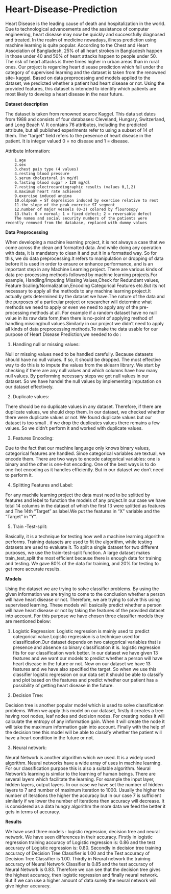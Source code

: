 # Heart-Disease-Prediction
Heart Disease is the leading cause of death and hospitalization in the world. Due to technological advancements and the assistance of computer engineering, heart disease may now be quickly and successfully diagnosed and treated. In the realm of medicine nowadays, illness prediction using machine learning is quite popular. According to the Chest and Heart Association of Bangladesh, 25% of all heart strokes in Bangladesh happen in those under 40 and 50% of heart attacks happen to people under 50. The risk of heart attacks is three times higher in urban areas than in rural ones. Our project is regarding heart disease prediction which fall under the category of supervised learning and the dataset is taken from the renowned site- kaggel. Based on data preprocessing and models applied to the dataset, we predicted whether a patient had heart disease or not. Using the provided features, this dataset is intended to identify which patients are most likely to develop a heart disease in the near future.

**Dataset description**

The dataset is taken from renowned source Kaggel. This data set dates from 1988 and consists of four databases: Cleveland, Hungary, Switzerland, and Long Beach V. It contains 76 attributes, including the predicted attribute, but all published experiments refer to using a subset of 14 of them. The "target" field refers to the presence of heart disease in the patient. It is integer valued 0 = no disease and 1 = disease.

Attribute Information:


        1.age
        2.sex
        3.chest pain type (4 values)
        4.resting blood pressure
        5.serum cholestoral in mg/dl
        6.fasting blood sugar > 120 mg/dl
        7.resting electrocardiographic results (values 0,1,2)
        8.maximum heart rate achieved
        9.exercise induced angina
        10.oldpeak = ST depression induced by exercise relative to rest
        11.the slope of the peak exercise ST segment
        12.number of major vessels (0-3) colored by flourosopy
        13.thal: 0 = normal; 1 = fixed defect; 2 = reversable defect
        The names and social security numbers of the patients were recently removed from the database, replaced with dummy values




**Data Preprocessing**

When developing a machine learning project, it is not always a case that we come across the clean and formatted data. And while doing any operation with data, it is mandatory to clean it and put it in a formatted way. So for this, we do data preprocessing.It refers to manipulation or dropping of data before it is used in order to ensure or enhance performance, and is an important step in any Machine Learning project.
There are various kinds of data pre-processing methods followed by machine learning projects.For example, Handling/Imputing Missing Values,Check for Redundant values, Feature Scaling/Normalization,Encoding Categorical Features etc.But its not necessary to apply all the methods to any machine learning project.It actually gets determined by the dataset we have.The nature of the data and the purposes of a particular project or researcher will determine what methods we need to apply or even we need to apply any of the pre-processing methods at all.
For example if a random dataset have no null value in its raw data form,then there is no-point of applying method of handling missing/null values.Similarly in our project we didn’t need to apply all kinds of data preprocessing methods.To make the data usable for our purpose of  Heart Disease Prediction,we needed to do :





1.	Handling null or missing values:

Null or missing values need to be handled carefully. Because datasets should have no null values. If so, it should be dropped. The most effective way to do this is to impute the values from the sklearn library.
We start by checking if there are any null values and which columns have how many null values. By performing necessary steps we got null values in our dataset. So we have handel the null values by implementing imputation on our dataset effectively.


2.	Duplicate values:

There should be no duplicate values in any dataset. Therefore, if there are duplicate values, we should drop them. In our dataset, we checked whether there were duplicate values or not. We found duplicate values but our dataset is too small . if we drop the duplicates values there remains a few values. So we didn’t perform it and worked with duplicate values. 


3.	 Features Encoding:

Due to the fact that our machine language only knows binary values, categorical features are handled. Since categorical variables are textual, we encode them. There are two ways to encode categorical variables: one is binary and the other is one-hot encoding. One of the best ways is to do one-hot encoding as it handles efficiently. But in our dataset we don’t need to perform it.


4.	Splitting Features and Label:

For any machile learning project the data must need to be splitted by features and lebel to function the models of any project.In our case we have total 14 columns in the dataset of which the first 13 were splitted as features and The 14th  “Target” as label.We put the features in “X” variable and the “Target” in “Y”. 


5.	Train -Test-split:

Basically, it is a technique for testing how well a machine learning algorithm performs. Training datasets are used to fit the algorithm, while testing datasets are used to evaluate it. To split a single dataset for two different purposes, we use the train-test-split function. A large dataset makes train_test_split the most efficient because there is enough data for training and testing. We gave 80% of the data for training, and 20% for testing to get more accurate results.


**Models**

Using the dataset we are trying to solve classifier problems. By using the given information we are trying to come to the conclusion whether a person will have heart disease or not. Therefore, we are trying to solve this using supervised learning. These models will basically predict whether a person will have heart disease or not by taking the features of the provided dataset into account. For this purpose we have chosen three classifier models they are mentioned below:



1.	Logistic Regression:
Logistic regression is mainly used to predict categorical value.Logistic regression is a technique used for classification.Our dataset depends on two categorical variables that is presence and absence so binary classification it is.  logistic regression fits for our classification work better. In our dataset we have given 13 features and we want our models to predict whether a person will have heart disease in the future or not. Now on our dataset we have 13 features and we have also specified the target. So when we use this classifier logistic regression on our data set it should be able to classify and plot based on the features and predict whether our patient has a possibility of getting heart disease in the future.


2.	Decision Tree:
 
Decision tree is another popular model which is used to solve classification problems. When we apply this model on our dataset, firstly it creates a tree having root nodes, leaf nodes and decision nodes. For creating nodes it will calculate the entropy of any information gain. When it will create the node it will take the maximum information gain into account. Finally with the help of the decision tree this model will be able to classify whether the patient will have a heart condition in the future or not.


3.	Neural network: 

Neural Network is another algorithm which we used. It is a widely used algorithm. Neural networks have a wide array of uses in machine learning. For our classification purpose this is also a suitable algorithm. Neural Network’s learning is similar to the learning of human beings. There are several layers which facilitate the learning. For example the input layer, hidden layers, output layers. In our case we have set the number of hidden layers to 7 and number of maximum iteration to 1000. Usually the higher the number of iterations the higher the accuracy but in our case 7 is sufficient similarly if we lower the number of iterations then accuracy will decrease. It is considered as a data hungry algorithm the more data we feed the better it gets in terms of accuracy.



**Results** 

We have used three models : logistic regression, decision tree and neural network. We have seen differences in their accuracy. Firstly in logistic regression training accuracy of Logistic regression is: 0.86 and the test accuracy of Logistic regression is: 0.80. Secondly in decision tree training accuracy of Decision Tree Classifier is 1.00 and the Test accuracy of Decision Tree Classifier is 1.00. Thirdly in Neural network the training accuracy of Neural Network Classifier is 0.85 and the test accuracy of Neural Network is 0.83. Therefore we can see that the decision tree gives the highest accuracy, then logistic regression and finally neural network. But if we can use a higher amount of data surely the neural network will give higher accuracy.
